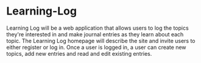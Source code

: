 # Learning-Log

Learning Log will be a web application that allows users to log the topics they're interested in and make journal entries as they learn about each topic. The Learning Log homepage will describe the site and invite users to either register or log in. Once a user is logged in, a user can create new topics, add new entries and read and edit existing entries. 